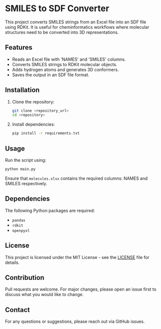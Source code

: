 # SMILES to SDF Converter

This project converts SMILES strings from an Excel file into an SDF file using RDKit. It is useful for cheminformatics workflows where molecular structures need to be converted into 3D representations.

## Features
- Reads an Excel file with 'NAMES' and 'SMILES' columns.
- Converts SMILES strings to RDKit molecular objects.
- Adds hydrogen atoms and generates 3D conformers.
- Saves the output in an SDF file format.

## Installation

1. Clone the repository:
   ```sh
   git clone <repository_url>
   cd <repository>
   ```

2. Install dependencies:
   ```sh
   pip install -r requirements.txt
   ```

## Usage
Run the script using:
```sh
python main.py
```
Ensure that `molecules.xlsx` contains the required columns: NAMES and SMILES respectively.

## Dependencies
The following Python packages are required:
- `pandas`
- `rdkit`
- `openpyxl`

## License
This project is licensed under the MIT License - see the [LICENSE](LICENSE) file for details.

## Contribution
Pull requests are welcome. For major changes, please open an issue first to discuss what you would like to change.

## Contact
For any questions or suggestions, please reach out via GitHub issues.
